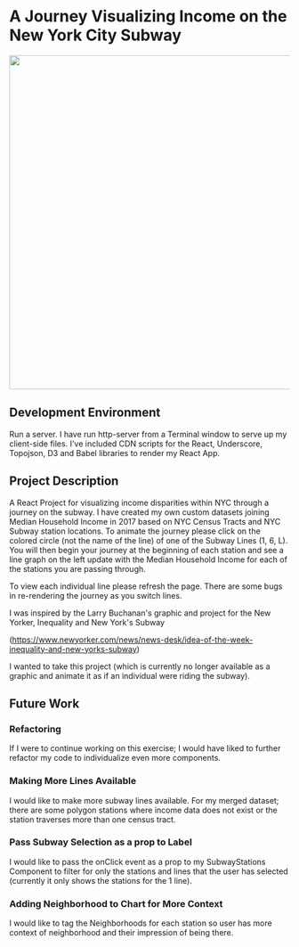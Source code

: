 # A Journey Visualizing Income on the New York City Subway

<img src="https://github.com/gabrielaldana87/Subway/blob/master/subway.gif" width="600" />

## Development Environment

Run a server. I have run http-server from a Terminal window to serve up my client-side files. I've included CDN scripts
for the React, Underscore, Topojson, D3 and Babel libraries to render my React App.

## Project Description

A React Project for visualizing income disparities within NYC through a journey on the subway. I have created my own
custom datasets joining Median Household Income in 2017 based on NYC Census Tracts and NYC Subway station locations.
To animate the journey please click on the colored circle (not the name of the line) of one of the Subway Lines (1, 6,
L). You will then begin your journey at the beginning of each station and see a line graph on the left update with
the Median Household Income for each of the stations you are passing through.

To view each individual line please refresh the page. There are some bugs in re-rendering the journey as you switch
lines.

I was inspired by the Larry Buchanan's graphic and project for the New Yorker, Inequality and New York's Subway

(https://www.newyorker.com/news/news-desk/idea-of-the-week-inequality-and-new-yorks-subway)

I wanted to take this project (which is currently no longer available as a graphic and animate it as if an individual
were riding the subway).

## Future Work

### Refactoring
If I were to continue working on this exercise; I would have liked to further refactor my code to individualize even
more components.

### Making More Lines Available
I would like to make more subway lines available. For my merged dataset; there are some polygon stations where income
data does not exist or the station traverses more than one census tract.

### Pass Subway Selection as a prop to Label
I would like to pass the onClick event as a prop to my SubwayStations Component to filter for only the stations and
lines that the user has selected (currently it only shows the stations for the 1 line).

### Adding Neighborhood to Chart for More Context
I would like to tag the Neighborhoods for each station so user has more context of neighborhood and their impression
of being there.
